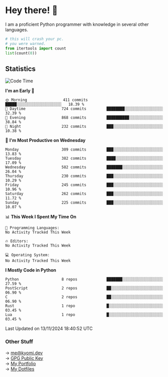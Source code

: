 # Hey there! 👋

I am a proficient Python programmer with knowledge in several other languages.

```py
# this will crash your pc.
# you were warned.
from itertools import count
list(count(0))
```

## Statistics
<!--START_SECTION:waka-->
![Code Time](http://img.shields.io/badge/Code%20Time-1%2C620%20hrs%2046%20mins-blue)

**I'm an Early 🐤** 

```text
🌞 Morning                411 commits         █████░░░░░░░░░░░░░░░░░░░░   18.39 % 
🌆 Daytime                724 commits         ████████░░░░░░░░░░░░░░░░░   32.39 % 
🌃 Evening                868 commits         ██████████░░░░░░░░░░░░░░░   38.84 % 
🌙 Night                  232 commits         ███░░░░░░░░░░░░░░░░░░░░░░   10.38 % 
```
📅 **I'm Most Productive on Wednesday** 

```text
Monday                   309 commits         ███░░░░░░░░░░░░░░░░░░░░░░   13.83 % 
Tuesday                  382 commits         ████░░░░░░░░░░░░░░░░░░░░░   17.09 % 
Wednesday                582 commits         ███████░░░░░░░░░░░░░░░░░░   26.04 % 
Thursday                 230 commits         ███░░░░░░░░░░░░░░░░░░░░░░   10.29 % 
Friday                   245 commits         ███░░░░░░░░░░░░░░░░░░░░░░   10.96 % 
Saturday                 262 commits         ███░░░░░░░░░░░░░░░░░░░░░░   11.72 % 
Sunday                   225 commits         ███░░░░░░░░░░░░░░░░░░░░░░   10.07 % 
```


📊 **This Week I Spent My Time On** 

```text
💬 Programming Languages: 
No Activity Tracked This Week

🔥 Editors: 
No Activity Tracked This Week

💻 Operating System: 
No Activity Tracked This Week
```

**I Mostly Code in Python** 

```text
Python                   8 repos             ███████░░░░░░░░░░░░░░░░░░   27.59 % 
PostScript               2 repos             ██░░░░░░░░░░░░░░░░░░░░░░░   06.90 % 
C                        2 repos             ██░░░░░░░░░░░░░░░░░░░░░░░   06.90 % 
Rust                     1 repo              █░░░░░░░░░░░░░░░░░░░░░░░░   03.45 % 
Lua                      1 repo              █░░░░░░░░░░░░░░░░░░░░░░░░   03.45 % 
```




 Last Updated on 13/11/2024 18:40:52 UTC
<!--END_SECTION:waka-->

### Other Stuff

→ [me@kyomi.dev](mailto:me@kyomi.dev)\
→ [GPG Public Key](https://github.com/bitterteriyaki.gpg)\
→ [My Portfolio](https://kyomi.dev)\
→ [My Dotfiles](https://github.com/bitterteriyaki/dotfiles)
